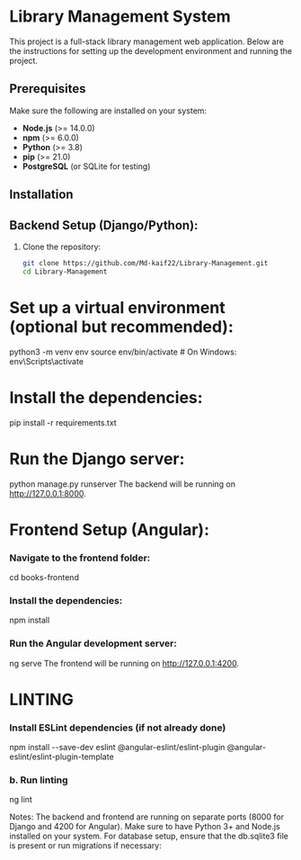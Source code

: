 # Library Management System

This project is a full-stack library management web application. Below are the instructions for setting up the development environment and running the project.

## Prerequisites

Make sure the following are installed on your system:

- **Node.js** (>= 14.0.0)
- **npm** (>= 6.0.0)
- **Python** (>= 3.8)
- **pip** (>= 21.0)
- **PostgreSQL** (or SQLite for testing)

## Installation

## Backend Setup (Django/Python):
1. Clone the repository:
   ```bash
   git clone https://github.com/Md-kaif22/Library-Management.git
   cd Library-Management
   
# Set up a virtual environment (optional but recommended):
python3 -m venv env
source env/bin/activate  # On Windows: env\Scripts\activate

# Install the dependencies:
pip install -r requirements.txt

# Run the Django server:
python manage.py runserver
The backend will be running on http://127.0.0.1:8000.

# Frontend Setup (Angular):
### Navigate to the frontend folder:
cd books-frontend

### Install the dependencies:
npm install

### Run the Angular development server:
ng serve
The frontend will be running on http://127.0.0.1:4200.

# LINTING
### Install ESLint dependencies (if not already done)
npm install --save-dev eslint @angular-eslint/eslint-plugin @angular-eslint/eslint-plugin-template

### b. Run linting
ng lint

Notes:
The backend and frontend are running on separate ports (8000 for Django and 4200 for Angular).
Make sure to have Python 3+ and Node.js installed on your system.
For database setup, ensure that the db.sqlite3 file is present or run migrations if necessary:

